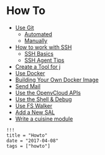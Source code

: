 # How To

- [Use Git](how_to_use_git.md)
  - [Automated](how_to_use_git_automated.md)
  - [Manually](how_to_use_git_manually.md)
- [How to work with SSH](SSH/SSH.md)
  - [SSH Basics](SSH/SSHBasics.md)
  - [SSH Agent Tips](SSH/SSHKeysAgent.md)
- [Create a Tool for j](how_to_create_a_tool_for_j.md)
- [Use Docker](how_to_use_Docker.md)
- [Building Your Own Docker Image](how_to_build_Docker_image_with_JumpScale.md)
- [Send Mail](how_to_send_mail.md)
- [Use the OpenvCloud APIs](how_to_use_OVC_API.md)
- [Use the Shell & Debug](how_to_use_the_shell_and_debug.md)
- [Use FS Walker](how_to_use_walker.md)
- [Add a New SAL](how_to_add_a_new_SAL.md)
- [Write a cuisine module](how_to_write_cuisine_module.md)

```
!!!
title = "Howto"
date = "2017-04-08"
tags = ["howto"]
```
